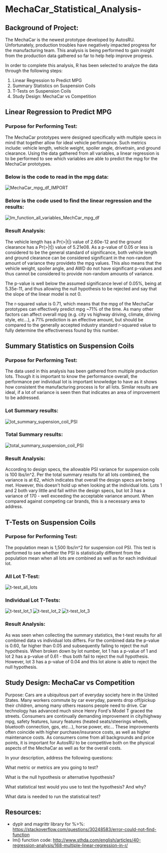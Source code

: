 # MechaCar_Statistical_Analysis-
## Background of Project:
The MechaCar is the newest prototype developed by AutosRU. Unfortunately, production troubles have negatively impacted progress for the manufacturing team. This analysis is being performed to gain insight from the production data gathered so far to help help improve progress. 

In order to complete this analysis, R has been selected to analyze the data through the following steps:

1) Linear Regression to Predict MPG
2) Summary Statistics on Suspension Coils
3) T-Tests on Suspension Coils
4) Study Design: MechaCar vs Competition


## Linear Regression to Predict MPG
### Purpose for Performing Test:
The MechaCar prototypes were designed specifically with multiple specs in mind that together allow for ideal vehicle performance. Such metrics include: vehicle length, vehicle weight, spoiler angle, drivetrain, and ground clearance. Using the data gathered from all variables, a linear regression is to be performed to see which variables are able to predict the mpg for the MechaCar prototypes.

### Below is the code to read in the mpg data:

![MechaCar_mpg_df_IMPORT](https://user-images.githubusercontent.com/101941048/209418568-9e903a77-ed0a-4555-aaa6-3758191e797b.png)

### Below is the code used to find the linear regression and the results: 

![lm_function_all_variables_MechCar_mpg_df](https://user-images.githubusercontent.com/101941048/209454837-466d351d-b7e5-427f-a10c-5b040b938712.png)

### Result Analysis:
The vehicle length has a Pr(>|t|) value of 2.60e-12 and the ground clearance has a Pr(>|t|) value of 5.21e08. As a p-value of 0.05 or less is considered to be the general standard of significance, both vehicle length and ground clearance can be considered significant in the non-random amount of variance they provideto the mpg values. This also means that the vehicle weight, spoiler angle, and AWD do not have significant p-values and thus cannot be considered to provide non-random amounts of variance.

The p-value is well below the assumed significance level of 0.05%, being at 5.35e-11, and thus allowing the null hypothesis to be rejected and say that the slope of the linear model is not 0. 

The r-squared value is 0.71, which means that the mpg of the MechaCar prototypes can effectively predict mpg ~71% of the time. As many other factors can affect overall mpg (e.g. city vs highway driving, climate, driving style, etc...), a 71% prediction is an effective amount, but should be compared to the generally accepted industry standard r-squared value to fully determine the effectiveness found by this number. 

## Summary Statistics on Suspension Coils
### Purpose for Performing Test:
The data used in this analysis has been gathered from multiple production lots. Though it is important to know the performance overall, the performance per individual lot is important knowledge to have as it shows how consistent the manufacturing process is for all lots. Similar results are ideal, if a lot of variance is seen then that indicates an area of improvement to be addressed. 

### Lot Summary results:
![lot_summary_supension_coil_PSI](https://user-images.githubusercontent.com/101941048/209455439-3c4f66e2-3c6f-4389-8d44-25ebf14eb2aa.png)

### Total Summary results:
![total_summary_suspension_coil_PSI](https://user-images.githubusercontent.com/101941048/209455442-e32afb50-8497-4965-ae03-5db34be88252.png)

### Result Analysis:
According to design specs, the allowable PSI variance for suspension coils is 100 lbs/in^2. Per the total summary results for all lots combined, the variance is at 62, which indicates that overall the design specs are being met. However, this doesn't hold up when looking at the individual lots. Lots 1 and 2 both vary little and fall within the design specs, but lot 3 has a variance of 170 - well exceeding the acceptable variance amount. When compared against competing car brands, this is a necessary area to address.

## T-Tests on Suspension Coils
### Purpose for Performing Test:
The population mean is 1,500 lbs/in^2 for suspension coil PSI. This test is performed to see whether the PSI is statistically different from the population mean when all lots are combined as well as for each individual lot.

### All Lot T-Test:
![t-test_all_lots](https://user-images.githubusercontent.com/101941048/209455913-56da76e9-a0d7-43ec-8137-aaeefb357d10.png)

### Individual Lot T-Tests:
![t-test_lot_1](https://user-images.githubusercontent.com/101941048/209455917-aa78e10b-37d9-4e31-ba0d-aad2604bc18e.png)
![t-test_lot_2](https://user-images.githubusercontent.com/101941048/209455920-4a1c3677-26f0-4fb4-a81e-80541cd62d09.png)
![t-test_lot_3](https://user-images.githubusercontent.com/101941048/209455923-32c7b3aa-46c4-468a-b957-3c85552b974c.png)

### Result Analysis:
As was seen when collecting the summary statistics, the t-test results for all combined data vs individual lots differs. For the combined data the p-value is 0.60, far higher than 0.05 and subsequently failing to reject the null hypothesis. When broken down by lot number, lot 1 has a p-value of 1 and lot 2 has a p-value of 0.61 - thus both fail to reject the null hypothesis. However, lot 3 has a p-value of 0.04 and this lot alone is able to reject the null hypothesis.

## Study Design: MechaCar vs Competition
Purpose:
Cars are a ubiquitous part of everyday society here in the United States. Many workers commute by car everyday, parents drop off/pickup their children, among many others reasons people need to drive. Car technology has advanced much since Henry Ford's Model T graced the streets. Consumers are continually demanding improvement in city/highway mpg, safety features, luxury features (heated seats/steerings wheels, bluetooth connection, gps, etc...), horse power, etc... These improvements often coincide with higher purchase/insurance costs, as well as higher maintenance costs. As consumers come from all backgrounds and price points, it is important for AutosRU to be competitive both on the physical aspects of the MechaCar as well as for the overall costs. 


In your description, address the following questions:

What metric or metrics are you going to test?

What is the null hypothesis or alternative hypothesis?

What statistical test would you use to test the hypothesis? And why?

What data is needed to run the statistical test?

## Resources:
- dyplr and magrittr library for %>%: https://stackoverflow.com/questions/30248583/error-could-not-find-function
- lm() function code: http://www.sthda.com/english/articles/40-regression-analysis/168-multiple-linear-regression-in-r/

